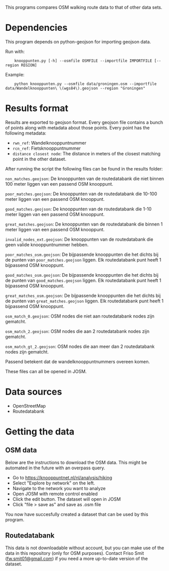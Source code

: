 This programs compares OSM walking route data to that of other data sets.


# Dependencies

This program depends on python-geojson for importing geojson data.

Run with:

        knooppunten.py [-h] --osmfile OSMFILE --importfile IMPORTFILE [--region REGION]

Example:

        python knooppunten.py --osmfile data/groningen.osm --importfile data/Wandelknooppunten\ \(wgs84\).geojson --region "Groningen"

# Results format

Results are exported to geojson format. Every geojson file contains a bunch of
points along with metadata about those points. Every point has the following
metadata:

- `rwn_ref`: Wandelknooppuntnummer
- `rcn_ref`: Fietsknooppuntnummer
- `distance closest node`: The distance in meters of the closest matching point in the other dataset.


After running the script the following files can be found in the results folder:

`non_matches.geojson`: De knooppunten van de routedatabank die niet binnen 100 meter liggen van een passend OSM knooppunt.

`poor_matches.geojson`: De knooppunten van de routedatabank die 10-100 meter liggen van een passend OSM knooppunt.

`good_matches.geojson`: De knooppunten van de routedatabank die 1-10 meter liggen van een passend OSM knooppunt.

`great_matches.geojson`: De knooppunten van de routedatabank die binnen 1 meter liggen van een passend OSM knooppunt.

`invalid_nodes_ext.geojson`: De knooppunten van de routedatabank die geen valide knooppuntnummer hebben.


`poor_matches_osm.geojson`: De bijpassende knooppunten die het dichts bij de punten van `poor_matches.geojson` liggen. Elk routedatabank punt heeft 1 bijpassend OSM knooppunt.

`good_matches_osm.geojson`: De bijpassende knooppunten die het dichts bij de punten van `good_matches.geojson` liggen. Elk routedatabank punt heeft 1 bijpassend OSM knooppunt.

`great_matches_osm.geojson`: De bijpassende knooppunten die het dichts bij de punten van `great_matches.geojson` liggen. Elk routedatabank punt heeft 1 bijpassend OSM knooppunt.

`osm_match_0.geojson`: OSM nodes die niet aan routedatabank nodes zijn gematcht.

`osm_match_2.geojson`: OSM nodes die aan 2 routedatabank nodes zijn gematcht.

`osm_match_gt_2.geojson`: OSM nodes die aan meer dan 2 routedatabank nodes zijn gematcht.

Passend betekent dat de wandelknooppuntnummers overeen komen.

These files can all be opened in JOSM.

# Data sources

- OpenStreetMap
- Routedatabank

# Getting the data

## OSM data

Below are the instructions to download the OSM data. This might be automated in
the future with an overpass query.

- Go to https://knooppuntnet.nl/nl/analysis/hiking
- Select "Explore by network" on the left.
- Navigate to the network you want to analyze
- Open JOSM with remote control enabled
- Click the edit button. The dataset will open in JOSM
- Click "file > save as" and save as .osm file

You now have succesfully created a dataset that can be used by this program.

## Routedatabank

This data is not downloadable without account, but you can make use of the data
in this repository (only for OSM purposes).
Contact Friso Smit (fw.smit01@gmail.com) if you need a more up-to-date version of the dataset.
